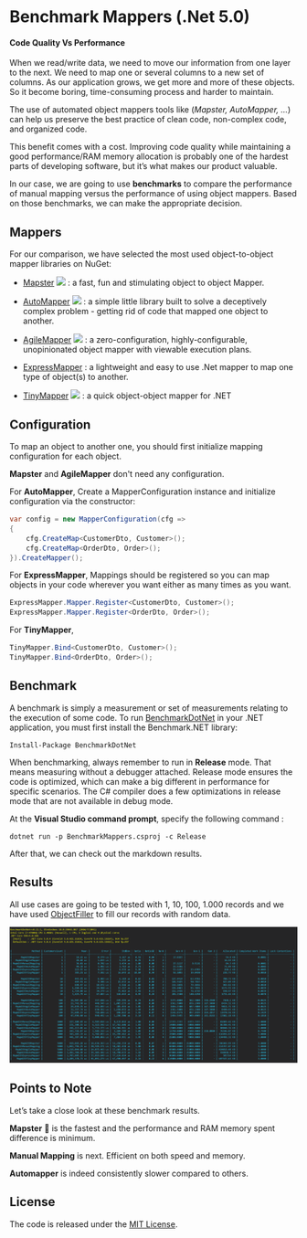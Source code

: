 # Benchmark Mappers (.Net 5.0)

#### Code Quality Vs Performance

When we read/write data, we need to move our information from one layer to the next. We need to map one or several columns to a new set of columns. As our application grows, we get more and more of these objects. So it become boring, time-consuming process and harder to maintain.

The use of automated object mappers tools like (*Mapster, AutoMapper, ...*) can help us preserve the best practice of clean code, non-complex code, and organized code.

This benefit comes with a cost. Improving code quality while maintaining a good performance/RAM memory allocation is probably one of the hardest parts of developing software, but it’s what makes our product valuable.

In our case, we are going to use **benchmarks** to compare the performance of manual mapping versus the performance of using object mappers. Based on those benchmarks, we can make the appropriate decision.

## Mappers

For our comparison, we have selected the most used object-to-object mapper libraries on NuGet:

- [Mapster](https://github.com/MapsterMapper/Mapster) ![](https://img.shields.io/nuget/v/Mapster.svg) : a fast, fun and stimulating object to object Mapper.

- [AutoMapper](https://github.com/AutoMapper/AutoMapper) ![](http://img.shields.io/nuget/v/AutoMapper.svg) : a simple little library built to solve a deceptively complex problem - getting rid of code that mapped one object to another.

- [AgileMapper](https://github.com/agileobjects/AgileMapper) ![](https://badge.fury.io/nu/AgileObjects.AgileMapper.svg) : a zero-configuration, highly-configurable, unopinionated object mapper with viewable execution plans.

- [ExpressMapper](https://github.com/fluentsprings/ExpressMapper) : a lightweight and easy to use .Net mapper to map one type of object(s) to another.

- [TinyMapper](https://github.com/TinyMapper/TinyMapper) ![](https://img.shields.io/nuget/v/tinymapper.svg) : a quick object-object mapper for .NET

## Configuration
To map an object to another one, you should first initialize mapping configuration for each object.

**Mapster** and **AgileMapper** don't need any configuration.

For **AutoMapper**,
Create a MapperConfiguration instance and initialize configuration via the constructor:
```cs
var config = new MapperConfiguration(cfg =>
{
	cfg.CreateMap<CustomerDto, Customer>();
	cfg.CreateMap<OrderDto, Order>();
}).CreateMapper();
```
For **ExpressMapper**,
Mappings should be registered so you can map objects in your code wherever you want either as many times as you want.
```cs
ExpressMapper.Mapper.Register<CustomerDto, Customer>();
ExpressMapper.Mapper.Register<OrderDto, Order>();
```
For **TinyMapper**,
```cs
TinyMapper.Bind<CustomerDto, Customer>();
TinyMapper.Bind<OrderDto, Order>();
```

## Benchmark
A benchmark is simply a measurement or set of measurements relating to the execution of some code.
To run [BenchmarkDotNet](https://github.com/dotnet/BenchmarkDotNet) in your .NET application, you must first install the Benchmark.NET library:
```
Install-Package BenchmarkDotNet
```

When benchmarking, always remember to run in **Release** mode. That means measuring without a debugger attached. Release mode ensures the code is optimized, which can make a big different in performance for specific scenarios. The C# compiler does a few optimizations in release mode that are not available in debug mode.

At the **Visual Studio command prompt**, specify the following command :
```
dotnet run -p BenchmarkMappers.csproj -c Release
```

After that, we can check out the markdown results.

## Results
All use cases are going to be tested with 1, 10, 100, 1.000 records and we have used [ObjectFiller](http://objectfiller.net/) to fill our records with random data.

![](https://raw.githubusercontent.com/ChokriHadiri/Benchmark-Dotnet-Mappers/master/BenchmarkResults.PNG)

## Points to Note
Let’s take a close look at these benchmark results.

**Mapster** 🥇 is the fastest  and the performance and RAM memory spent difference is minimum.

**Manual Mapping** is next. Efficient on both speed and memory.

**Automapper** is indeed consistently slower compared to others.


## License
The code is released under the [MIT License](https://opensource.org/licenses/MIT "MIT License").